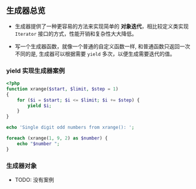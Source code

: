 ## 生成器总览
* 生成器提供了一种更容易的方法来实现简单的 __对象迭代__，相比较定义类实现 `Iterator` 接口的方式，性能开销和复杂性大大降低。

* 写一个生成器函数，就像一个普通的自定义函数一样, 和普通函数只返回一次不同的是, 生成器可以根据需要 `yield` 多次，以便生成需要迭代的值。


### yield 实现生成器案例
```php
<?php
function xrange($start, $limit, $step = 1)
{
    for ($i = $start; $i <= $limit; $i += $step) {
        yield $i;
    }
}

echo 'Single digit odd numbers from xrange(): ';

foreach (xrange(1, 9, 2) as $number) {
    echo "$number ";
}
```


### 生成器对象
* TODO: 没有案例
